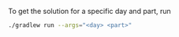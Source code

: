 To get the solution for a specific day and part, run

```bash
./gradlew run --args="<day> <part>"
```
